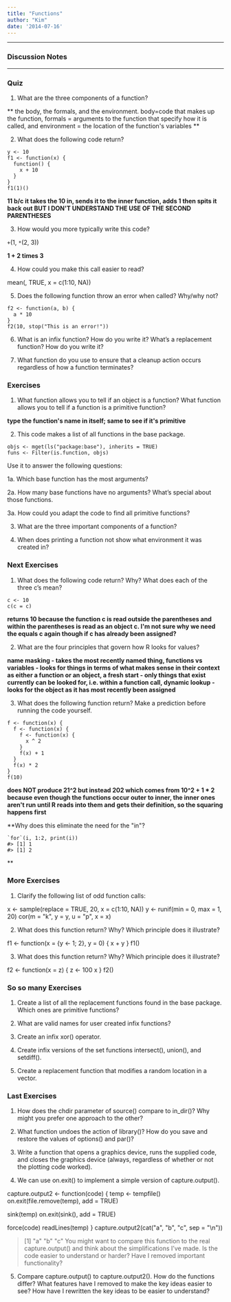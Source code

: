 ```yaml
---
title: "Functions"
author: "Kim"
date: '2014-07-16'
---
```


***

### Discussion Notes

***

### Quiz

1. What are the three components of a function?

** the body, the formals, and the environment. body=code that makes up the function, formals = arguments to the function that specify how it is called, and environment = the location of the function's variables **

2. What does the following code return?

```
y <- 10
f1 <- function(x) {
  function() {
    x + 10
  }
}
f1(1)()
```

**11 b/c it takes the 10 in, sends it to the inner function, adds 1 then spits it back out BUT I DON'T UNDERSTAND THE USE OF THE SECOND PARENTHESES**

3. How would you more typically write this code?

`+`(1, `*`(2, 3))

**1 + 2 times 3**

4. How could you make this call easier to read?

mean(, TRUE, x = c(1:10, NA))

5. Does the following function throw an error when called? Why/why not?

```
f2 <- function(a, b) {
  a * 10
}
f2(10, stop("This is an error!"))
```

6. What is an infix function? How do you write it? What’s a replacement function? How do you write it?

7. What function do you use to ensure that a cleanup action occurs regardless of how a function terminates?


### Exercises

1. What function allows you to tell if an object is a function? What function allows you to tell if a function is a primitive function?

**type the function's name in itself; same to see if it's primitive**

2. This code makes a list of all functions in the base package.

```
objs <- mget(ls("package:base"), inherits = TRUE)
funs <- Filter(is.function, objs)
```
Use it to answer the following questions:

1a. Which base function has the most arguments?



2a. How many base functions have no arguments? What’s special about those functions.

3a. How could you adapt the code to find all primitive functions?

3. What are the three important components of a function?

4. When does printing a function not show what environment it was created in?




### Next Exercises

1. What does the following code return? Why? What does each of the three c’s mean?

```
c <- 10
c(c = c)
```

**returns 10 because the function c is read outside the parentheses and within the parentheses is read as an object c. I'm not sure why we need the equals c again though if c has already been assigned?**


2. What are the four principles that govern how R looks for values?

**name masking - takes the most recently named thing,
functions vs variables - looks for things in terms of what makes sense in their context as either a function or an object,
a fresh start - only things that exist currently can be looked for, i.e. within a function call,
dynamic lookup - looks for the object as it has most recently been assigned**


3. What does the following function return? Make a prediction before running the code yourself.

```
f <- function(x) {
  f <- function(x) {
    f <- function(x) {
      x ^ 2
    }
    f(x) + 1
  }
  f(x) * 2
}
f(10)
```

**does NOT produce 21^2 but instead 202 which comes from 10^2 + 1 * 2 because even though the functions occur outer to inner, the inner ones aren't run until R reads into them and gets their definition, so the squaring happens first**



**Why does this eliminate the need for the "in"?
```
`for`(i, 1:2, print(i))
#> [1] 1
#> [1] 2
```
**


### More Exercises

1. Clarify the following list of odd function calls:

x <- sample(replace = TRUE, 20, x = c(1:10, NA))
y <- runif(min = 0, max = 1, 20)
cor(m = "k", y = y, u = "p", x = x)

2. What does this function return? Why? Which principle does it illustrate?

f1 <- function(x = {y <- 1; 2}, y = 0) {
  x + y
}
f1()

3. What does this function return? Why? Which principle does it illustrate?

f2 <- function(x = z) {
  z <- 100
  x
}
f2()

### So so many Exercises

1. Create a list of all the replacement functions found in the base package. Which ones are primitive functions?

2. What are valid names for user created infix functions?

3. Create an infix xor() operator.

4. Create infix versions of the set functions intersect(), union(), and setdiff().

5. Create a replacement function that modifies a random location in a vector.


### Last Exercises

1. How does the chdir parameter of source() compare to in_dir()? Why might you prefer one approach to the other?

2. What function undoes the action of library()? How do you save and restore the values of options() and par()?

3. Write a function that opens a graphics device, runs the supplied code, and closes the graphics device (always, regardless of whether or not the plotting code worked).

4. We can use on.exit() to implement a simple version of capture.output().

capture.output2 <- function(code) {
  temp <- tempfile()
  on.exit(file.remove(temp), add = TRUE)

  sink(temp)
  on.exit(sink(), add = TRUE)

  force(code)
  readLines(temp)
}
capture.output2(cat("a", "b", "c", sep = "\n"))
> [1] "a" "b" "c"
You might want to compare this function to the real capture.output() and think about the simplifications I’ve made. Is the code easier to understand or harder? Have I removed important functionality?

5. Compare capture.output() to capture.output2(). How do the functions differ? What features have I removed to make the key ideas easier to see? How have I rewritten the key ideas to be easier to understand?
